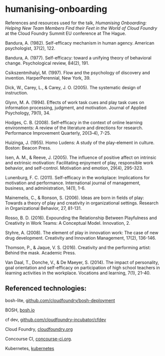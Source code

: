 # humanising-onboarding

References and resources used for the talk, *Humanising Onboarding: Helping New Team Members Find their Feet in the World of Cloud Foundry* at the Cloud Foundry Summit EU conference at The Hague.

Bandura, A. (1982). Self-efficacy mechanism in human agency. American psychologist, 37(2), 122.

Bandura, A. (1977). Self-efficacy: toward a unifying theory of behavioral change. Psychological review, 84(2), 191.

Csikszentmihalyi, M. (1997). Flow and the psychology of discovery and invention. HarperPerennial, New York, 39.

Dick, W., Carey, L., & Carey, J. O. (2005). The systematic design of instruction.

Glynn, M. A. (1994). Effects of work task cues and play task cues on information processing, judgment, and motivation. Journal of Applied Psychology, 79(1), 34.

Hodges, C. B. (2008). Self‐efficacy in the context of online learning environments: A review of the literature and directions for research. Performance Improvement Quarterly, 20(3‐4), 7-25.

Huizinga, J. (1955). Homo Ludens: A study of the play-element in culture. Boston: Beacon Press.

Isen, A. M., & Reeve, J. (2005). The influence of positive affect on intrinsic and extrinsic motivation: Facilitating enjoyment of play, responsible work behavior, and self-control. Motivation and emotion, 29(4), 295-323.

Lunenburg, F. C. (2011). Self-efficacy in the workplace: Implications for motivation and performance. International journal of management, business, and administration, 14(1), 1-6.

Mainemelis, C., & Ronson, S. (2006). Ideas are born in fields of play: Towards a theory of play and creativity in organizational settings. Research in Organizational Behavior, 27, 81-131.

Rosso, B. D. (2016). Expounding the Relationship Between Playfulness and Creativity in Work Teams: A Conceptual Model. Innovation, 2.

Styhre, A. (2008). The element of play in innovation work: The case of new drug development. Creativity and Innovation Management, 17(2), 136-146.

Thomson, P., & Jaque, V. S. (2016). Creativity and the performing artist: Behind the mask. Academic Press.

Van Daal, T., Donche, V., & De Maeyer, S. (2014). The impact of personality, goal orientation and self-efficacy on participation of high school teachers in learning activities in the workplace. Vocations and learning, 7(1), 21-40.

## Referenced technologies:

bosh-lite, [github.com/cloudfoundry/bosh-deployment](https://github.com/cloudfoundry/bosh-deployment)

BOSH, [bosh.io](https://bosh.io)

cf dev, [github.com/cloudfoundry-incubator/cfdev](https://github.com/cloudfoundry-incubator/cfdev)

Cloud Foundry, [cloudfoundry.org](https://www.cloudfoundry.org)

Concourse CI, [concourse-ci.org](https://concourse-ci.org/).

Kubernetes, [kubernetes](https://kubernetes.io)




